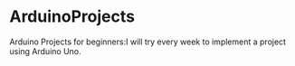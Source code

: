 # ArduinoProjects
Arduino Projects for beginners:I will try every week to implement a project using Arduino Uno.
